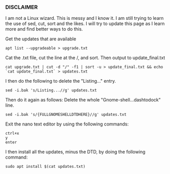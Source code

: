 ### DISCLAIMER

I am not a Linux wizard. This is messy and I know it. I am still trying to learn the use of sed, cut, sort and the likes. I will try to update this page as I learn more and find better ways to do this. 


Get the updates that are available

```
apt list --upgradeable > upgrade.txt
```

Cat the .txt file, cut the line at the /, and sort. Then output to update_final.txt

```
cat upgrade.txt | cut -d "/" -f1 | sort -u > update_final.txt && echo `cat update_final.txt` > updates.txt
```

I then do the following to delete the "Listing..." entry.

```
sed -i.bak 's/Listing...//g' updates.txt
```

Then do it again as follows: Delete the whole "Gnome-shell...dashtodock" line.

```
sed -i.bak 's/{FULLGNOMESHELLDTDHERE}//g' updates.txt
```

Exit the nano text editor by using the following commands:

```
ctrl+x
y
enter
```
I then install all the updates, minus the DTD, by doing the following command:

```
sudo apt install $(cat updates.txt)
```

